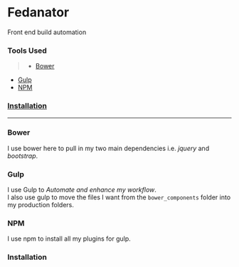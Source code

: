 # Fedanator
Front end build automation

### Tools Used
> * [Bower](#bower)
* [Gulp](#gulp)
* [NPM](#NPM)
### [Installation](#Installation)

***
### Bower
I use bower here to pull in my two main dependencies i.e. _jquery_ and _bootstrap_.

### Gulp
I use Gulp to _Automate and enhance my workflow_.  
I also use gulp to move the files I want from the `bower_components` folder into my production folders.

### NPM
I use npm to install all my plugins for gulp.

### Installation
